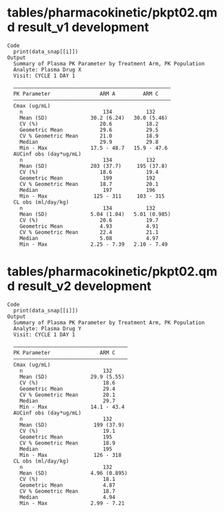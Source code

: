 # tables/pharmacokinetic/pkpt02.qmd result_v1 development

    Code
      print(data_snap[[i]])
    Output
      Summary of Plasma PK Parameter by Treatment Arm, PK Population
      Analyte: Plasma Drug X 
      Visit: CYCLE 1 DAY 1
      
      ———————————————————————————————————————————————————
      PK Parameter                ARM A         ARM C    
      ———————————————————————————————————————————————————
      Cmax (ug/mL)                                       
        n                          134           132     
        Mean (SD)              30.2 (6.24)   30.0 (5.46) 
        CV (%)                    20.6           18.2    
        Geometric Mean            29.6           29.5    
        CV % Geometric Mean       21.0           18.9    
        Median                    29.9           29.8    
        Min - Max              17.5 - 48.7   15.9 - 47.6 
      AUCinf obs (day*ug/mL)                             
        n                          134           132     
        Mean (SD)              203 (37.7)     195 (37.8) 
        CV (%)                    18.6           19.4    
        Geometric Mean             199           192     
        CV % Geometric Mean       18.7           20.1    
        Median                     197           196     
        Min - Max               125 - 311     103 - 315  
      CL obs (ml/day/kg)                                 
        n                          134           132     
        Mean (SD)              5.04 (1.04)   5.01 (0.985)
        CV (%)                    20.6           19.7    
        Geometric Mean            4.93           4.91    
        CV % Geometric Mean       22.4           21.1    
        Median                    5.08           4.97    
        Min - Max              2.25 - 7.39   2.10 - 7.49 

# tables/pharmacokinetic/pkpt02.qmd result_v2 development

    Code
      print(data_snap[[i]])
    Output
      Summary of Plasma PK Parameter by Treatment Arm, PK Population
      Analyte: Plasma Drug Y 
      Visit: CYCLE 1 DAY 1
      
      —————————————————————————————————————
      PK Parameter                ARM C    
      —————————————————————————————————————
      Cmax (ug/mL)                         
        n                          132     
        Mean (SD)              29.9 (5.55) 
        CV (%)                     18.6    
        Geometric Mean             29.4    
        CV % Geometric Mean        20.1    
        Median                     29.7    
        Min - Max              14.1 - 43.4 
      AUCinf obs (day*ug/mL)               
        n                          132     
        Mean (SD)               199 (37.9) 
        CV (%)                     19.1    
        Geometric Mean             195     
        CV % Geometric Mean        18.9    
        Median                     195     
        Min - Max               126 - 318  
      CL obs (ml/day/kg)                   
        n                          132     
        Mean (SD)              4.96 (0.895)
        CV (%)                     18.1    
        Geometric Mean             4.87    
        CV % Geometric Mean        18.7    
        Median                     4.94    
        Min - Max              2.99 - 7.21 

